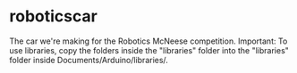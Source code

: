 # roboticscar
The car we're making for the Robotics McNeese competition. 
Important: To use libraries, copy the folders inside the "libraries" folder into the "libraries" folder inside Documents/Arduino/libraries/.
